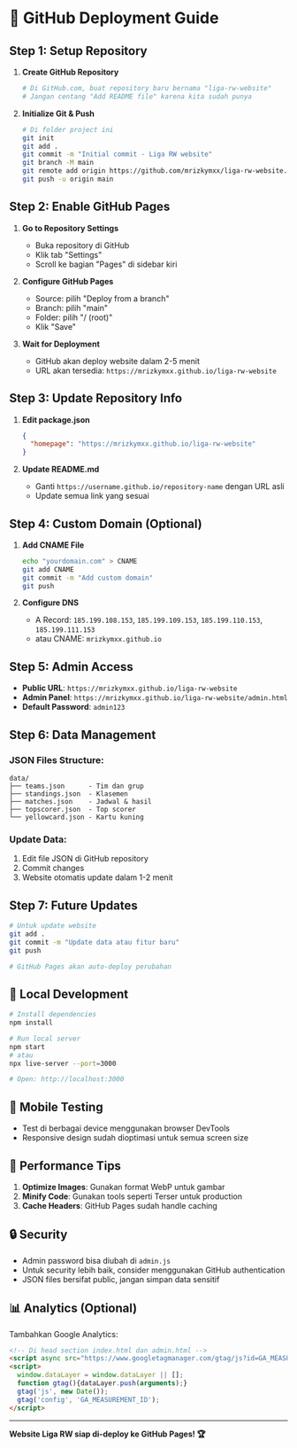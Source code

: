 # 🚀 GitHub Deployment Guide

## Step 1: Setup Repository

1. **Create GitHub Repository**
   ```bash
   # Di GitHub.com, buat repository baru bernama "liga-rw-website"
   # Jangan centang "Add README file" karena kita sudah punya
   ```

2. **Initialize Git & Push**
   ```bash
   # Di folder project ini
   git init
   git add .
   git commit -m "Initial commit - Liga RW website"
   git branch -M main
   git remote add origin https://github.com/mrizkymxx/liga-rw-website.git
   git push -u origin main
   ```

## Step 2: Enable GitHub Pages

1. **Go to Repository Settings**
   - Buka repository di GitHub
   - Klik tab "Settings"
   - Scroll ke bagian "Pages" di sidebar kiri

2. **Configure GitHub Pages**
   - Source: pilih "Deploy from a branch"
   - Branch: pilih "main"
   - Folder: pilih "/ (root)"
   - Klik "Save"

3. **Wait for Deployment**
   - GitHub akan deploy website dalam 2-5 menit
   - URL akan tersedia: `https://mrizkymxx.github.io/liga-rw-website`

## Step 3: Update Repository Info

1. **Edit package.json**
   ```json
   {
     "homepage": "https://mrizkymxx.github.io/liga-rw-website"
   }
   ```

2. **Update README.md**
   - Ganti `https://username.github.io/repository-name` dengan URL asli
   - Update semua link yang sesuai

## Step 4: Custom Domain (Optional)

1. **Add CNAME File**
   ```bash
   echo "yourdomain.com" > CNAME
   git add CNAME
   git commit -m "Add custom domain"
   git push
   ```

2. **Configure DNS**
   - A Record: `185.199.108.153`, `185.199.109.153`, `185.199.110.153`, `185.199.111.153`
   - atau CNAME: `mrizkymxx.github.io`

## Step 5: Admin Access

- **Public URL**: `https://mrizkymxx.github.io/liga-rw-website`
- **Admin Panel**: `https://mrizkymxx.github.io/liga-rw-website/admin.html`
- **Default Password**: `admin123`

## Step 6: Data Management

### JSON Files Structure:
```
data/
├── teams.json      - Tim dan grup
├── standings.json  - Klasemen
├── matches.json    - Jadwal & hasil
├── topscorer.json  - Top scorer
└── yellowcard.json - Kartu kuning
```

### Update Data:
1. Edit file JSON di GitHub repository
2. Commit changes
3. Website otomatis update dalam 1-2 menit

## Step 7: Future Updates

```bash
# Untuk update website
git add .
git commit -m "Update data atau fitur baru"
git push

# GitHub Pages akan auto-deploy perubahan
```

## 🔧 Local Development

```bash
# Install dependencies
npm install

# Run local server
npm start
# atau
npx live-server --port=3000

# Open: http://localhost:3000
```

## 📱 Mobile Testing

- Test di berbagai device menggunakan browser DevTools
- Responsive design sudah dioptimasi untuk semua screen size

## 🎯 Performance Tips

1. **Optimize Images**: Gunakan format WebP untuk gambar
2. **Minify Code**: Gunakan tools seperti Terser untuk production
3. **Cache Headers**: GitHub Pages sudah handle caching

## 🔒 Security

- Admin password bisa diubah di `admin.js`
- Untuk security lebih baik, consider menggunakan GitHub authentication
- JSON files bersifat public, jangan simpan data sensitif

## 📊 Analytics (Optional)

Tambahkan Google Analytics:
```html
<!-- Di head section index.html dan admin.html -->
<script async src="https://www.googletagmanager.com/gtag/js?id=GA_MEASUREMENT_ID"></script>
<script>
  window.dataLayer = window.dataLayer || [];
  function gtag(){dataLayer.push(arguments);}
  gtag('js', new Date());
  gtag('config', 'GA_MEASUREMENT_ID');
</script>
```

---

**Website Liga RW siap di-deploy ke GitHub Pages! 🏆**
